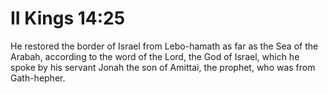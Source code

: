 # II Kings 14:25

He restored the border of Israel from Lebo-hamath as far as the Sea of the Arabah, according to the word of the Lord, the God of Israel, which he spoke by his servant Jonah the son of Amittai, the prophet, who was from Gath-hepher.

